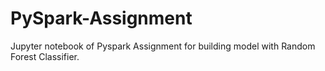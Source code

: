 # PySpark-Assignment
Jupyter notebook of Pyspark Assignment for building model with Random Forest Classifier.
